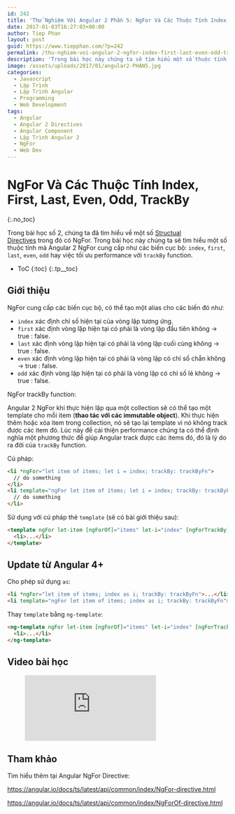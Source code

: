```yaml
---
id: 242
title: 'Thử Nghiệm Với Angular 2 Phần 5: NgFor Và Các Thuộc Tính Index, First, Last, Even, Odd, TrackBy'
date: 2017-01-03T16:27:03+00:00
author: Tiep Phan
layout: post
guid: https://www.tiepphan.com/?p=242
permalink: /thu-nghiem-voi-angular-2-ngfor-index-first-last-even-odd-trackby/
description: 'Trong bài học này chúng ta sẽ tìm hiểu một số thuộc tính mà Angular 2 NgFor cung cấp như các biến cục bộ: index, first, last, even, odd hay việc tối ưu performance với trackBy function.'
image: /assets/uploads/2017/01/angular2-PHAN5.jpg
categories:
  - Javascript
  - Lập Trình
  - Lập Trình Angular
  - Programming
  - Web Development
tags:
  - Angular
  - Angular 2 Directives
  - Angular Component
  - Lập Trình Angular 2
  - NgFor
  - Web Dev
---
```


# NgFor Và Các Thuộc Tính Index, First, Last, Even, Odd, TrackBy
{:.no_toc}

Trong bài học số 2, chúng ta đã tìm hiểu về một số <a href="/thu-nghiem-voi-angular-2-built-in-directives-ngif-ngfor-ngswitchcase/" target="_blank">Structual Directives</a> trong đó có NgFor. Trong bài học này chúng ta sẽ tìm hiểu một số thuộc tính mà Angular 2 NgFor cung cấp như các biến cục bộ: `index`, `first`, `last`, `even`, `odd` hay việc tối ưu performance với `trackBy` function.

* ToC
{:toc}
{:.tp__toc}

## Giới thiệu

NgFor cung cấp các biến cục bộ, có thể tạo một alias cho các biến đó như:

  * `index` xác định chỉ số hiện tại của vòng lặp tương ứng.
  * `first` xác định vòng lặp hiện tại có phải là vòng lặp đầu tiên không -> true : false.
  * `last` xác định vòng lặp hiện tại có phải là vòng lặp cuối cùng không -> true : false.
  * `even` xác định vòng lặp hiện tại có phải là vòng lặp có chỉ số chẵn không -> true : false.
  * `odd` xác định vòng lặp hiện tại có phải là vòng lặp có chỉ số lẻ không -> true : false.

NgFor trackBy function:

Angular 2 NgFor khi thực hiện lặp qua một collection sẽ có thể tạo một template cho mỗi item (**thao tác với các immutable object**). Khi thực hiện thêm hoặc xóa item trong collection, nó sẽ tạo lại template vì nó không track được các item đó. Lúc này để cái thiện performance chúng ta có thể định nghĩa một phương thức để giúp Angular track được các items đó, đó là lý do ra đời của `trackBy` function.

Cú pháp:

```html
<li *ngFor="let item of items; let i = index; trackBy: trackByFn">
  // do something
</li>
<li template="ngFor let item of items; let i = index; trackBy: trackByFn">
  // do something
</li>
```

Sử dụng với cú pháp thẻ `template` (sẽ có bài giới thiệu sau):

```html
<template ngFor let-item [ngForOf]="items" let-i="index" [ngForTrackBy]="trackByFn">
  <li>...</li>
</template>
```

## Update từ Angular 4+

Cho phép sử dụng `as`:

```html
<li *ngFor="let item of items; index as i; trackBy: trackByFn">...</li>
<li template="ngFor let item of items; index as i; trackBy: trackByFn">...</li>
```

Thay `template` bằng `ng-template`:

```html
<ng-template ngFor let-item [ngForOf]="items" let-i="index" [ngForTrackBy]="trackByFn">
  <li>...</li>
</ng-template>
```

## Video bài học

<figure class="video_container">
  <iframe src="https://www.youtube.com/embed/5df6zJhycGs" frameborder="0" allowfullscreen="true"> </iframe>
</figure>


## Tham khảo

Tìm hiểu thêm tại Angular NgFor Directive:

<a href="https://angular.io/docs/ts/latest/api/common/index/NgFor-directive.html" target="_blank">https://angular.io/docs/ts/latest/api/common/index/NgFor-directive.html</a>

<a href="https://angular.io/docs/ts/latest/api/common/index/NgForOf-directive.html" target="_blank">https://angular.io/docs/ts/latest/api/common/index/NgForOf-directive.html</a>